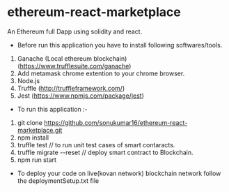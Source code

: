 # ethereum-react-marketplace
An Ethereum full Dapp using solidity and react.

* Before run this application you have to install following softwares/tools.
1. Ganache (Local ethereum blockchain) (https://www.trufflesuite.com/ganache) 
2. Add metamask chrome extention to your chrome browser.
3. Node.js
4. Truffle (http://truffleframework.com/)
5. Jest (https://www.npmjs.com/package/jest)

* To run this application :-
1. git clone https://github.com/sonukumar16/ethereum-react-marketplace.git
2. npm install
3. truffle test // to run unit test cases of smart contaracts.
4. truffle migrate --reset // deploy smart contract to Blockchain.
4. npm run start 

* To deploy your code on live(kovan network) blockchain network follow the deploymentSetup.txt file

